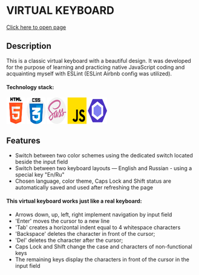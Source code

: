 # VIRTUAL KEYBOARD

[Click here to open page](https://aizushka.github.io/virtual-keyboard/src/index.html)

## Description
This is a classic virtual keyboard with a beautiful design. It was developed for the purpose of learning and practicing native JavaScript coding and acquainting myself with ESLint (ESLint Airbnb config was utilized).

#### Technology stack:  
<img src="src/icons/readme/html-5.png" width="50" height="70" alt="HTML"> <img src="src/icons/readme/css.png" width="50" height="70" alt="CSS"> <img src="src/icons/readme/sass.png" width="50" height="70" alt="SASS"> <img src="src/icons/readme/js.png" width="50" height="70" alt="JS"> <img src="src/icons/readme/eslint-icon.svg" width="50" height="70" alt="ESLint">

## Features
* Switch between two color schemes using the dedicated switch located beside the input field
* Switch between two keyboard layouts — English and Russian - using a special key "En/Ru"
* Chosen language, color theme, Caps Lock and Shift status are automatically saved and used after refreshing the page

#### This virtual keyboard works just like a real keyboard:
* Arrows down, up, left, right implement navigation by input field
* 'Enter' moves the cursor to a new line
* 'Tab' creates a horizontal indent equal to 4 whitespace characters
* 'Backspace' deletes the character in front of the cursor;
* 'Del' deletes the character after the cursor;
* Caps Lock and Shift change the case and characters of non-functional keys
* The remaining keys display the characters in front of the cursor in the input field
